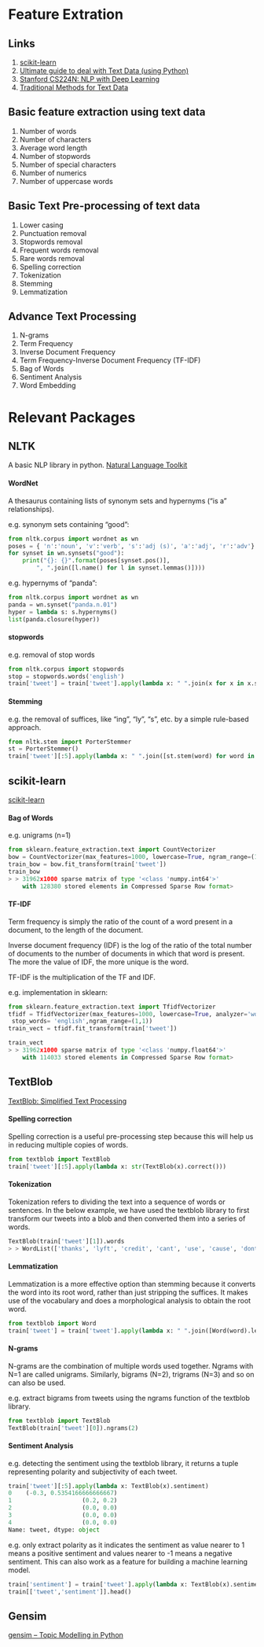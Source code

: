 # Feature Extration

## Links
1. [scikit-learn](https://scikit-learn.org/stable/modules/feature_extraction.html)
2. [Ultimate guide to deal with Text Data (using Python)](https://www.analyticsvidhya.com/blog/2018/02/the-different-methods-deal-text-data-predictive-python/)
2. [Stanford CS224N: NLP with Deep Learning](http://onlinehub.stanford.edu/cs224)
4. [Traditional Methods for Text Data](https://towardsdatascience.com/understanding-feature-engineering-part-3-traditional-methods-for-text-data-f6f7d70acd41)
## Basic feature extraction using text data
1. Number of words
2. Number of characters
3. Average word length
4. Number of stopwords
5. Number of special characters
6. Number of numerics
7. Number of uppercase words
## Basic Text Pre-processing of text data
1. Lower casing
2. Punctuation removal
3. Stopwords removal
4. Frequent words removal
5. Rare words removal
6. Spelling correction
7. Tokenization
8. Stemming
9. Lemmatization
## Advance Text Processing
1. N-grams
2. Term Frequency
3. Inverse Document Frequency
4. Term Frequency-Inverse Document Frequency (TF-IDF)
5. Bag of Words
6. Sentiment Analysis
7. Word Embedding





# Relevant Packages

## NLTK
A basic NLP library in python.
[Natural Language Toolkit](https://www.nltk.org)

#### WordNet
A thesaurus containing lists of synonym sets and hypernyms (“is a” relationships). 
 
e.g. synonym sets containing “good”:
```python
from nltk.corpus import wordnet as wn
poses = { 'n':'noun', 'v':'verb', 's':'adj (s)', 'a':'adj', 'r':'adv'}
for synset in wn.synsets("good"):
	print("{}: {}".format(poses[synset.pos()],
		", ".join([l.name() for l in synset.lemmas()])))
```
e.g. hypernyms of “panda”:
```python
from nltk.corpus import wordnet as wn
panda = wn.synset("panda.n.01")
hyper = lambda s: s.hypernyms()
list(panda.closure(hyper))
```

#### stopwords 

e.g. removal of stop words
```python
from nltk.corpus import stopwords
stop = stopwords.words('english')
train['tweet'] = train['tweet'].apply(lambda x: " ".join(x for x in x.split() if x not in stop))
````

#### Stemming 

e.g. the removal of suffices, like “ing”, “ly”, “s”, etc. by a simple rule-based approach. 
````python
from nltk.stem import PorterStemmer
st = PorterStemmer()
train['tweet'][:5].apply(lambda x: " ".join([st.stem(word) for word in x.split()]))
````

## scikit-learn
[scikit-learn](https://scikit-learn.org/stable/modules/feature_extraction.html)

#### Bag of Words

e.g. unigrams (n=1)
````python
from sklearn.feature_extraction.text import CountVectorizer
bow = CountVectorizer(max_features=1000, lowercase=True, ngram_range=(1,1),analyzer = "word")
train_bow = bow.fit_transform(train['tweet'])
train_bow
> > 31962x1000 sparse matrix of type '<class 'numpy.int64'>'
	with 128380 stored elements in Compressed Sparse Row format>
````

#### TF-IDF

Term frequency is simply the ratio of the count of a word present in a document, to the length of the document.

Inverse document frequency (IDF) is the log of the ratio of the total number of documents to the number of documents in which that word is present. The more the value of IDF, the more unique is the word.

TF-IDF is the multiplication of the TF and IDF.

e.g. implementation in sklearn:

````python
from sklearn.feature_extraction.text import TfidfVectorizer
tfidf = TfidfVectorizer(max_features=1000, lowercase=True, analyzer='word',
 stop_words= 'english',ngram_range=(1,1))
train_vect = tfidf.fit_transform(train['tweet'])

train_vect
> > 31962x1000 sparse matrix of type '<class 'numpy.float64'>'
	with 114033 stored elements in Compressed Sparse Row format>
````


## TextBlob
[TextBlob: Simplified Text Processing](https://textblob.readthedocs.io/en/dev/)

#### Spelling correction

Spelling correction is a useful pre-processing step because this will help us in reducing multiple copies of words.
```python
from textblob import TextBlob
train['tweet'][:5].apply(lambda x: str(TextBlob(x).correct()))
```

#### Tokenization

Tokenization refers to dividing the text into a sequence of words or sentences. In the below example, we have used the textblob library to first transform our tweets into a blob and then converted them into a series of words.

```python
TextBlob(train['tweet'][1]).words
> > WordList(['thanks', 'lyft', 'credit', 'cant', 'use', 'cause', 'dont', 'offer', 'wheelchair', 'vans', 'pdx', 'disapointed', 'getthanked'])
```

#### Lemmatization

Lemmatization is a more effective option than stemming because it converts the word into its root word, rather than just stripping the suffices. It makes use of the vocabulary and does a morphological analysis to obtain the root word.

```python
from textblob import Word
train['tweet'] = train['tweet'].apply(lambda x: " ".join([Word(word).lemmatize() for word in x.split()]))
```

#### N-grams

N-grams are the combination of multiple words used together. Ngrams with N=1 are called unigrams. Similarly, bigrams (N=2), trigrams (N=3) and so on can also be used.

e.g. extract bigrams from tweets using the ngrams function of the textblob library.
````python
from textblob import TextBlob
TextBlob(train['tweet'][0]).ngrams(2)
````
#### Sentiment Analysis

e.g. detecting the sentiment using the textblob library, it returns a tuple representing polarity and subjectivity of each tweet.
```python
train['tweet'][:5].apply(lambda x: TextBlob(x).sentiment)
0    (-0.3, 0.5354166666666667)
1                    (0.2, 0.2)
2                    (0.0, 0.0)
3                    (0.0, 0.0)
4                    (0.0, 0.0)
Name: tweet, dtype: object
```

e.g. only extract polarity as it indicates the sentiment as value nearer to 1 means a positive sentiment and values nearer to -1 means a negative sentiment. This can also work as a feature for building a machine learning model.

```python
train['sentiment'] = train['tweet'].apply(lambda x: TextBlob(x).sentiment[0] )
train[['tweet','sentiment']].head()
```


## Gensim 
[gensim – Topic Modelling in Python](https://radimrehurek.com/gensim/)


